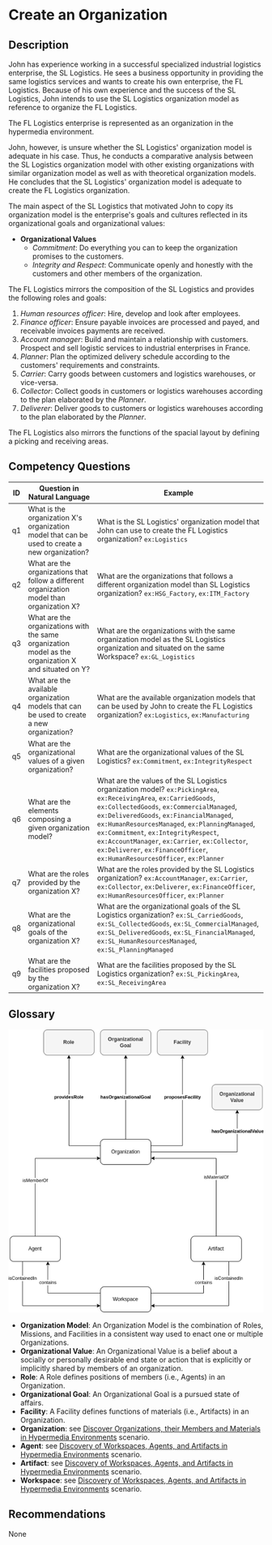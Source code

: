 # Create an Organization

## Description
John has experience working in a successful specialized industrial logistics enterprise, the SL Logistics. He sees a business opportunity in providing the same logistics services and wants to create his own enterprise, the FL Logistics. Because of his own experience and the success of the SL Logistics, John intends to use the SL Logistics organization model as reference to organize the FL Logistics.

The FL Logistics enterprise is represented as an organization in the hypermedia environment.

John, however, is unsure whether the SL Logistics' organization model is adequate in his case. Thus, he conducts a comparative analysis between the SL Logistics organization model with other existing organizations with similar organization model as well as with theoretical organization models. He concludes that the SL Logistics' organization model is adequate to create the FL Logistics organization.

The main aspect of the SL Logistics that motivated John to copy its organization model is the enterprise's goals and cultures reflected in its organizational goals and organizational values:

* **Organizational Values**
  + _Commitment_: Do everything you can to keep the organization promises to the customers.
  + _Integrity and Respect_: Communicate openly and honestly with the customers and other members of the organization.

The FL Logistics mirrors the composition of the SL Logistics and provides the following roles and goals:
  1. _Human resources officer_: Hire, develop and look after employees.
  2. _Finance officer_: Ensure payable invoices are processed and payed, and receivable invoices payments are received.
  3. _Account manager_: Build and maintain a relationship with customers. Prospect and sell logistic services to industrial enterprises in France.
  4. _Planner_: Plan the optimized delivery schedule according to the customers' requirements and constraints.
  5. _Carrier_: Carry goods between customers and logistics warehouses, or vice-versa.
  6. _Collector_: Collect goods in customers or logistics warehouses according to the plan elaborated by the _Planner_.
  7. _Deliverer_: Deliver goods to customers or logistics warehouses according to the plan elaborated by the _Planner_.
  
The FL Logistics also mirrors the functions of the spacial layout by defining a picking and receiving areas.

## Competency Questions

| ID | Question in Natural Language | Example |
|----|------------------------------|---------|
| q1 | What is the organization X's organization model that can be used to create a new organization?                                          | What is the SL Logistics' organization model that John can use to create the FL Logistics organization? `ex:Logistics`                             |
| q2 | What are the organizations that follow a different organization model than organization X?                                              | What are the organizations that follows a different organization model than SL Logistics organization? `ex:HSG_Factory`, `ex:ITM_Factory`          |
| q3 | What are the organizations with the same organization model as the organization X and situated on Y?                                    | What are the organizations with the same organization model as the SL Logistics organization and situated on the same Workspace? `ex:GL_Logistics` |
| q4 | What are the available organization models that can be used to create a new organization?                                               | What are the available organization models that can be used by John to create the FL Logistics organization? `ex:Logistics`, `ex:Manufacturing`    |
| q5 | What are the organizational values of a given organization? | What are the organizational values of the SL Logistics? `ex:Commitment`, `ex:IntegrityRespect`                                                     |
| q6 | What are the elements composing a given organization model? | What are the values of the SL Logistics organization model? `ex:PickingArea`, `ex:ReceivingArea`, `ex:CarriedGoods`, `ex:CollectedGoods`, `ex:CommercialManaged`, `ex:DeliveredGoods`, `ex:FinancialManaged`, `ex:HumanResourcesManaged`, `ex:PlanningManaged`, `ex:Commitment`, `ex:IntegrityRespect`, `ex:AccountManager`, `ex:Carrier`, `ex:Collector`, `ex:Deliverer`, `ex:FinanceOfficer`, `ex:HumanResourcesOfficer`, `ex:Planner`                           |
| q7 | What are the roles provided by the organization X?          | What are the roles provided by the SL Logistics organization? `ex:AccountManager`, `ex:Carrier`, `ex:Collector`, `ex:Deliverer`, `ex:FinanceOfficer`, `ex:HumanResourcesOfficer`, `ex:Planner`                                 |
| q8 | What are the organizational goals of the organization X?    | What are the organizational goals of the SL Logistics organization? `ex:SL_CarriedGoods`, `ex:SL_CollectedGoods`, `ex:SL_CommercialManaged`, `ex:SL_DeliveredGoods`, `ex:SL_FinancialManaged`, `ex:SL_HumanResourcesManaged`, `ex:SL_PlanningManaged`                                                      |
| q9 | What are the facilities proposed by the organization X?     | What are the facilities proposed by the SL Logistics organization? `ex:SL_PickingArea`, `ex:SL_ReceivingArea`                                      |

## Glossary

![image](create-organization.png)

* **Organization Model**: An Organization Model is the combination of Roles, Missions, and Facilities in a consistent way used to enact one or multiple Organizations.
* **Organizational Value**: An Organizational Value is a belief about a socially or personally desirable end state or action that is explicitly or implicitly shared by members of an organization.
* **Role**: A Role defines positions of members (i.e., Agents) in an Organization.
* **Organizational Goal**: An Organizational Goal is a pursued state of affairs.
* **Facility**: A Facility defines functions of materials (i.e., Artifacts) in an Organization.
* **Organization**: see [Discover Organizations, their Members and Materials in Hypermedia Environments](https://github.com/HyperAgents/ns.hyperagents.org/blob/master/domains/manufacturing-environments/discover-organization/README.md) scenario.
* **Agent**: see [Discovery of Workspaces, Agents, and Artifacts in Hypermedia Environments](https://github.com/HyperAgents/ns.hyperagents.org/blob/master/domains/manufacturing-environments/discover-core/README.md) scenario.
* **Artifact**: see [Discovery of Workspaces, Agents, and Artifacts in Hypermedia Environments](https://github.com/HyperAgents/ns.hyperagents.org/blob/master/domains/manufacturing-environments/discover-core/README.md) scenario.
* **Workspace**: see [Discovery of Workspaces, Agents, and Artifacts in Hypermedia Environments](https://github.com/HyperAgents/ns.hyperagents.org/blob/master/domains/manufacturing-environments/discover-core/README.md) scenario.

## Recommendations

None
